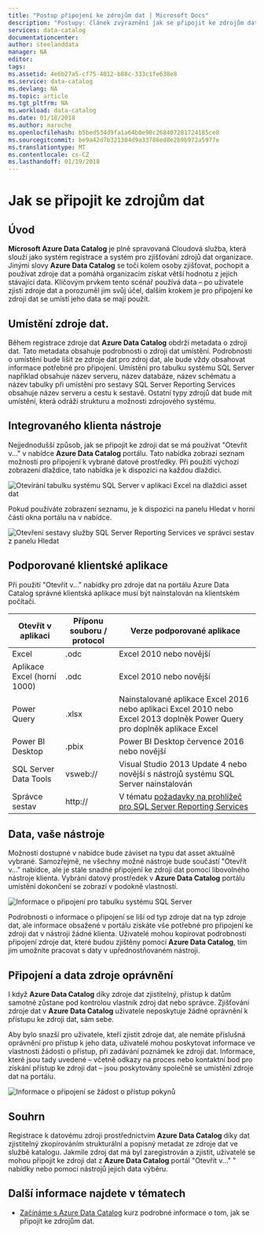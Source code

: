```yaml
---
title: "Postup připojení ke zdrojům dat | Microsoft Docs"
description: "Postupy: článek zvýraznění jak se připojit ke zdrojům dat zjištěným s Azure Data Catalog."
services: data-catalog
documentationcenter: 
author: steelanddata
manager: NA
editor: 
tags: 
ms.assetid: 4e6b27a5-cf75-4012-b88c-333c1fe638e8
ms.service: data-catalog
ms.devlang: NA
ms.topic: article
ms.tgt_pltfrm: NA
ms.workload: data-catalog
ms.date: 01/18/2018
ms.author: maroche
ms.openlocfilehash: b5bed534d9fa1a64b0e90c268407281724185ce8
ms.sourcegitcommit: be9a42d7b321304d9a33786ed8e2b9b972a5977e
ms.translationtype: MT
ms.contentlocale: cs-CZ
ms.lasthandoff: 01/19/2018
---
```

# <a name="how-to-connect-to-data-sources"></a>Jak se připojit ke zdrojům dat
## <a name="introduction"></a>Úvod
**Microsoft Azure Data Catalog** je plně spravovaná Cloudová služba, která slouží jako systém registrace a systém pro zjišťování zdrojů dat organizace. Jinými slovy **Azure Data Catalog** se točí kolem osoby zjišťovat, pochopit a používat zdroje dat a pomáhá organizacím získat větší hodnotu z jejich stávající data. Klíčovým prvkem tento scénář používá data – po uživatele zjistí zdroje dat a porozuměl jim svůj účel, dalším krokem je pro připojení ke zdroji dat se umístí jeho data se mají použít.

## <a name="data-source-locations"></a>Umístění zdroje dat.
Během registrace zdroje dat **Azure Data Catalog** obdrží metadata o zdroji dat. Tato metadata obsahuje podrobnosti o zdroji dat umístění. Podrobnosti o umístění bude lišit ze zdroje dat pro zdroj dat, ale bude vždy obsahovat informace potřebné pro připojení. Umístění pro tabulku systému SQL Server například obsahuje název serveru, název databáze, název schématu a název tabulky při umístění pro sestavy SQL Server Reporting Services obsahuje název serveru a cestu k sestavě. Ostatní typy zdrojů dat bude mít umístění, která odráží strukturu a možnosti zdrojového systému.

## <a name="integrated-client-tools"></a>Integrovaného klienta nástroje
Nejjednodušší způsob, jak se připojit ke zdroji dat se má používat "Otevřít v..." v nabídce **Azure Data Catalog** portálu. Tato nabídka zobrazí seznam možností pro připojení k vybrané datové prostředky.
Při použití výchozí zobrazení dlaždice, tato nabídka je k dispozici na každou dlaždici.

 ![Otevírání tabulku systému SQL Server v aplikaci Excel na dlaždici asset dat](./media/data-catalog-how-to-connect/data-catalog-how-to-connect1.png)

Pokud používáte zobrazení seznamu, je k dispozici na panelu Hledat v horní části okna portálu na v nabídce.

 ![Otevření sestavy služby SQL Server Reporting Services ve správci sestav z panelu Hledat](./media/data-catalog-how-to-connect/data-catalog-how-to-connect2.png)

## <a name="supported-client-applications"></a>Podporované klientské aplikace
Při použití "Otevřít v..." nabídky pro zdroje dat na portálu Azure Data Catalog správné klientská aplikace musí být nainstalován na klientském počítači.

| Otevřít v aplikaci | Příponu souboru / protocol | Verze podporované aplikace |
| --- | --- | --- |
| Excel |.odc |Excel 2010 nebo novější |
| Aplikace Excel (horní 1000) |.odc |Excel 2010 nebo novější |
| Power Query |.xlsx |Nainstalované aplikace Excel 2016 nebo aplikaci Excel 2010 nebo Excel 2013 doplněk Power Query pro doplněk aplikace Excel |
| Power BI Desktop |.pbix |Power BI Desktop července 2016 nebo novější |
| SQL Server Data Tools |vsweb:// |Visual Studio 2013 Update 4 nebo novější s nástrojů systému SQL Server nainstalován |
| Správce sestav |http:// |V tématu [požadavky na prohlížeč pro SQL Server Reporting Services](https://technet.microsoft.com/en-us/library/ms156511.aspx) |

## <a name="your-data-your-tools"></a>Data, vaše nástroje
Možnosti dostupné v nabídce bude záviset na typu dat asset aktuálně vybrané. Samozřejmě, ne všechny možné nástroje bude součástí "Otevřít v..." nabídce, ale je stále snadné připojení ke zdroji dat pomocí libovolného nástroje klienta. Vybrání datový prostředek v **Azure Data Catalog** portálu umístění dokončení se zobrazí v podokně vlastností.

 ![Informace o připojení pro tabulku systému SQL Server](./media/data-catalog-how-to-connect/data-catalog-how-to-connect3.png)

Podrobnosti o informace o připojení se liší od typ zdroje dat na typ zdroje dat, ale informace obsažené v portálu získáte vše potřebné pro připojení ke zdroji dat v nástroji žádné klienta. Uživatelé mohou kopírovat podrobnosti připojení zdroje dat, které budou zjištěny pomocí **Azure Data Catalog**, tím jim umožníte pracovat s daty v upřednostňovaném nástroji.

## <a name="connecting-and-data-source-permissions"></a>Připojení a data zdroje oprávnění
I když **Azure Data Catalog** díky zdroje dat zjistitelný, přístup k datům samotné zůstane pod kontrolou vlastník zdroj dat nebo správce. Zjišťování zdroje dat v **Azure Data Catalog** uživatele neposkytuje žádné oprávnění k přístupu ke zdroji dat, sám sebe.

Aby bylo snazší pro uživatele, kteří zjistit zdroje dat, ale nemáte příslušná oprávnění pro přístup k jeho data, uživatelé mohou poskytovat informace ve vlastnosti žádosti o přístup, při zadávání poznámek ke zdroji dat. Informace, které jsou tady uvedené – včetně odkazy na proces nebo kontaktní bod pro získání přístup ke zdroji dat – jsou poskytovány společně se umístění zdroje dat na portálu.

 ![Informace o připojení se žádost o přístup pokynů](./media/data-catalog-how-to-connect/data-catalog-how-to-connect4.png)

## <a name="summary"></a>Souhrn
Registrace k datovému zdroji prostřednictvím **Azure Data Catalog** díky dat zjistitelný zkopírováním strukturální a popisný metadat ze zdroje dat ve službě katalogu. Jakmile zdroj dat má byl zaregistrován a zjistit, uživatelé se mohou připojit ke zdroji dat z **Azure Data Catalog** portál "Otevřít v..." " nabídky nebo pomocí nástrojů jejich data výběru.

## <a name="see-also"></a>Další informace najdete v tématech
* [Začínáme s Azure Data Catalog](data-catalog-get-started.md) kurz podrobné informace o tom, jak se připojit ke zdrojům dat.
